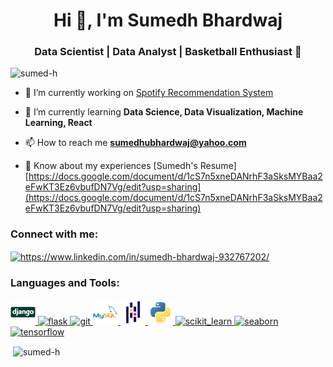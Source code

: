<h1 align="center">Hi 👋, I'm Sumedh Bhardwaj</h1>
<h3 align="center">Data Scientist | Data Analyst | Basketball Enthusiast 🏀</h3>

<p align="left"> <img src="https://komarev.com/ghpvc/?username=sumed-h&label=Profile%20views&color=0e75b6&style=flat" alt="sumed-h" /> </p>

- 🔭 I’m currently working on [Spotify Recommendation System](https://github.com/sumed-h/SpotifySongRecAudFeatures)

- 🌱 I’m currently learning **Data Science, Data Visualization, Machine Learning, React**

- 📫 How to reach me **sumedhubhardwaj@yahoo.com**

- 📄 Know about my experiences [Sumedh's Resume] [https://docs.google.com/document/d/1cS7n5xneDANrhF3aSksMYBaa2eFwKT3Ez6vbufDN7Vg/edit?usp=sharing](https://docs.google.com/document/d/1cS7n5xneDANrhF3aSksMYBaa2eFwKT3Ez6vbufDN7Vg/edit?usp=sharing)

<h3 align="left">Connect with me:</h3>
<p align="left">
<a href="https://linkedin.com/in/https://www.linkedin.com/in/sumedh-bhardwaj-932767202/" target="blank"><img align="center" src="https://raw.githubusercontent.com/rahuldkjain/github-profile-readme-generator/master/src/images/icons/Social/linked-in-alt.svg" alt="https://www.linkedin.com/in/sumedh-bhardwaj-932767202/" height="30" width="40" /></a>
</p>

<h3 align="left">Languages and Tools:</h3>
<p align="left"> <a href="https://www.djangoproject.com/" target="_blank" rel="noreferrer"> <img src="https://raw.githubusercontent.com/devicons/devicon/master/icons/django/django-original.svg" alt="django" width="40" height="40"/> </a> <a href="https://flask.palletsprojects.com/" target="_blank" rel="noreferrer"> <img src="https://www.vectorlogo.zone/logos/pocoo_flask/pocoo_flask-icon.svg" alt="flask" width="40" height="40"/> </a> <a href="https://git-scm.com/" target="_blank" rel="noreferrer"> <img src="https://www.vectorlogo.zone/logos/git-scm/git-scm-icon.svg" alt="git" width="40" height="40"/> </a> <a href="https://www.mysql.com/" target="_blank" rel="noreferrer"> <img src="https://raw.githubusercontent.com/devicons/devicon/master/icons/mysql/mysql-original-wordmark.svg" alt="mysql" width="40" height="40"/> </a> <a href="https://pandas.pydata.org/" target="_blank" rel="noreferrer"> <img src="https://raw.githubusercontent.com/devicons/devicon/2ae2a900d2f041da66e950e4d48052658d850630/icons/pandas/pandas-original.svg" alt="pandas" width="40" height="40"/> </a> <a href="https://www.python.org" target="_blank" rel="noreferrer"> <img src="https://raw.githubusercontent.com/devicons/devicon/master/icons/python/python-original.svg" alt="python" width="40" height="40"/> </a> <a href="https://scikit-learn.org/" target="_blank" rel="noreferrer"> <img src="https://upload.wikimedia.org/wikipedia/commons/0/05/Scikit_learn_logo_small.svg" alt="scikit_learn" width="40" height="40"/> </a> <a href="https://seaborn.pydata.org/" target="_blank" rel="noreferrer"> <img src="https://seaborn.pydata.org/_images/logo-mark-lightbg.svg" alt="seaborn" width="40" height="40"/> </a> <a href="https://www.tensorflow.org" target="_blank" rel="noreferrer"> <img src="https://www.vectorlogo.zone/logos/tensorflow/tensorflow-icon.svg" alt="tensorflow" width="40" height="40"/> </a> </p>

<p>&nbsp;<img align="center" src="https://github-readme-stats.vercel.app/api?username=sumed-h&show_icons=true&locale=en" alt="sumed-h" /></p>

